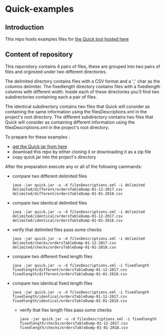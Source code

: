 # Quick-examples
## Introduction
This repo hosts examples files for [the Quick tool hosted here](https://github.com/MouslihAbdelhakim/Quick)
## Content of repository
This reporsitory contains 4 pairs of files, these are grouped into two pairs of files and orginized under two different directories.

The delimited directory contains files with a CSV format and a ';' char as the columns delimiter. The fixedlength directory contains files with a fixedlength columns with different width. Inside each of these directories you'll find two subdirectories containing each a pair of files.

The identical subdirectory contains two files that Quick will consider as containing the same information using the filesDescriptions.xml in the project's root directory. The different subdirectory contains two files that Quick will consider as containing different information using the filesDescriptions.xml in the project's root directory.

To prepare for these examples :
  * [get the Quick jar from here](https://github.com/MouslihAbdelhakim/Quick/releases)
  * download this repo by either cloning it or downloading it as a zip file
  * copy quick.jar into the project's directory

After the preparation execute any or all of the following cammands: 

  * compare two different delimited files
    
    `java -jar quick.jar -u -d filesDescriptions.xml -i delimited delimited/different/ordersTableDump-01-12-2017.csv delimited/different/ordersTableDump-01-01-2018.csv`

  * compare two identical delimited files
    
    `java -jar quick.jar -u -d filesDescriptions.xml -i delimited delimited/identical/ordersTableDump-01-12-2017.csv delimited/identical/ordersTableDump-01-01-2018.csv`

  * verify that delimited files pass some checks
    
    `java -jar quick.jar -u -d filesDescriptions.xml -i delimited delimited/checks/ordersTableDump-01-12-2017.csv delimited/checks/ordersTableDump-01-01-2018.csv`

 * compare two different fixed length files
    
    `java -jar quick.jar -u -d filesDescriptions.xml -i fixedlength fixedlength/different/ordersTableDump-01-12-2017.csv fixedlength/different/ordersTableDump-01-01-2018.csv`

* compare two identical fixed length files
    
    `java -jar quick.jar -u -d filesDescriptions.xml -i fixedlength fixedlength/identical/ordersTableDump-01-12-2017.csv fixedlength/identical/ordersTableDump-01-01-2018.csv`

  * verify that fiex length files pass some checks
    
    `java -jar quick.jar -u -d filesDescriptions.xml -i fixedlength fixedlength/checks/ordersTableDump-01-12-2017.csv fixedlength/checks/ordersTableDump-01-01-2018.csv`
